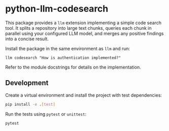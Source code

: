 # python-llm-codesearch

This package provides a `llm` extension implementing a simple
code search tool. It splits a repository into large text chunks,
queries each chunk in parallel using your configured LLM model,
and merges any positive findings into a concise result.

Install the package in the same environment as `llm` and run:

```
llm codesearch "How is authentication implemented?"
```

Refer to the module docstrings for details on the implementation.

## Development

Create a virtual environment and install the project with test dependencies:

```bash
pip install -e .[test]
```

Run the tests using `pytest` or `unittest`:

```bash
pytest
```
